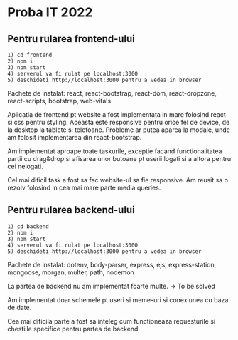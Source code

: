 # Proba IT 2022

## Pentru rularea frontend-ului

    1) cd frontend
    2) npm i
    3) npm start
    4) serverul va fi rulat pe localhost:3000
    5) deschideti http://localhost:3000 pentru a vedea in browser

Pachete de instalat: react, react-bootstrap, react-dom, react-dropzone, react-scripts, bootstrap, web-vitals

Aplicatia de frontend pt website a fost implementata in mare folosind react si css pentru styling.
Aceasta este responsive pentru orice fel de device, de la desktop la tablete si telefoane. Probleme
ar putea aparea la modale, unde am folosit implementarea din react-bootstrap.

Am implementat aproape toate taskurile, exceptie facand functionalitatea partii cu drag&drop si 
afisarea unor butoane pt userii logati si a altora pentru cei nelogati.

Cel mai dificil task a fost sa fac website-ul sa fie responsive. Am reusit sa o rezolv folosind in cea
mai mare parte media queries.

## Pentru rularea backend-ului

    1) cd backend
    2) npm i
    3) npm start
    4) serverul va fi rulat pe localhost:3000
    5) deschideti http://localhost:3000 pentru a vedea in browser
    
Pachete de instalat: dotenv, body-parser, express, ejs, express-station, mongoose, morgan, multer, path, nodemon

La partea de backend nu am implementat foarte multe. -> To be solved

Am implementat doar schemele pt useri si meme-uri si conexiunea cu baza de date.

Cea mai dificila parte a fost sa inteleg cum functioneaza requesturile si chestiile
specifice pentru partea de backend. 
